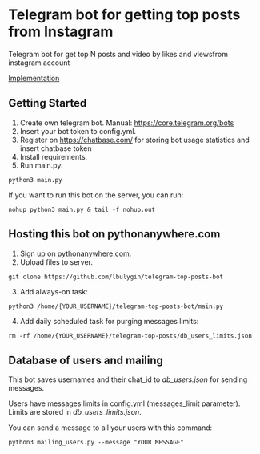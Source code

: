 # Telegram bot for getting top posts from Instagram  
Telegram bot for get top N posts and video by likes and viewsfrom instagram account

[Implementation](https://t.me/top_insta_posts_bot)

## Getting Started

1. Create own telegram bot. Manual: https://core.telegram.org/bots
2. Insert your bot token to config.yml.
3. Register on https://chatbase.com/ for storing bot usage statistics and insert chatbase token
4. Install requirements.
5. Run main.py.
```
python3 main.py
```
If you want to run this bot on the server, you can run:
```
nohup python3 main.py & tail -f nohup.out
```
## Hosting this bot on pythonanywhere.com

1. Sign up on [pythonanywhere.com](https://www.pythonanywhere.com/).
2. Upload files to server.
```
git clone https://github.com/lbulygin/telegram-top-posts-bot
```
3. Add always-on task:
```
python3 /home/{YOUR_USERNAME}/telegram-top-posts-bot/main.py
``` 
4. Add daily scheduled task for purging messages limits:
```
rm -rf /home/{YOUR_USERNAME}/telegram-top-posts/db_users_limits.json
```

## Database of users and mailing

This bot saves usernames and their chat_id to *db_users.json* for sending messages.

Users have messages limits in config.yml (messages_limit parameter). Limits are stored in  *db_users_limits.json*.

You can send a message to all your users with this command:
```
python3 mailing_users.py --message "YOUR MESSAGE"
```